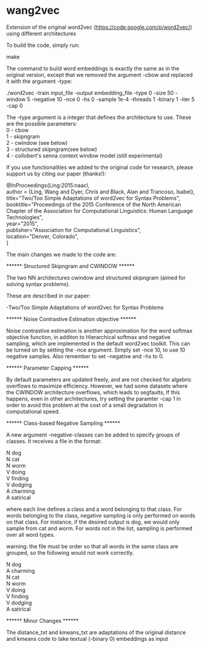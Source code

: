# wang2vec
Extension of the original word2vec (https://code.google.com/p/word2vec/) using different architectures

To build the code, simply run:

make

The command to build word embeddings is exactly the same as in the original version, except that we removed the argument -cbow and replaced it with the argument -type:

./word2vec -train input_file -output embedding_file -type 0 -size 50 -window 5 -negative 10 -nce 0 -hs 0 -sample 1e-4 -threads 1 -binary 1 -iter 5 -cap 0

The -type argument is a integer that defines the architecture to use. These are the possible parameters:  
0 - cbow  
1 - skipngram  
2 - cwindow (see below)  
3 - structured skipngram(see below)  
4 - collobert's senna context window model (still experimental)  

If you use functionalities we added to the original code for research, please support us by citing our paper (thanks!):

@InProceedings{Ling:2015:naacl,  
author = {Ling, Wang and Dyer, Chris and Black, Alan and Trancoso, Isabel},  
title="Two/Too Simple Adaptations of word2vec for Syntax Problems",  
booktitle="Proceedings of the 2015 Conference of the North American Chapter of the Association for Computational Linguistics: Human Language Technologies",  
year="2015",  
publisher="Association for Computational Linguistics",  
location="Denver, Colorado",  
}

The main changes we made to the code are:

****** Structured Skipngram and CWINDOW ******

The two NN architectures cwindow and structured skipngram (aimed for solving syntax problems). 

These are described in our paper:

-Two/Too Simple Adaptations of word2vec for Syntax Problems

****** Noise Contrastive Estimation objective ******

Noise contrastive estimation is another approximation for the word softmax objective function, in additon to Hierarchical softmax and negative sampling, which are implemented in the default word2vec toolkit. This can be turned on by setting the -nce argument. Simply set -nce 10, to use 10 negative samples. Also remember to set -negative and -hs to 0.

****** Parameter Capping ******

By default parameters are updated freely, and are not checked for algebric overflows to maximize efficiency. However, we had some datasets where the CWINDOW architecture overflows, which leads to segfaults, If this happens, even in other architectures, try setting the paramter -cap 1 in order to avoid this problem at the cost of a small degradation in computational speed.

****** Class-based Negative Sampling ******

A new argument -negative-classes can be added to specify groups of classes. It receives a file in the format:
 
N dog  
N cat  
N worm  
V doing  
V finding  
V dodging  
A charming  
A satirical  

where each line defines a class and a word belonging to that class. For words belonging to the class, negative sampling is only performed on words on that class. For instance, if the desired output is dog, we would only sample from cat and worm. For words not in the list, sampling is performed over all word types.

warning: the file must be order so that all words in the same class are grouped, so the following would not work correctly.

N dog  
A charming  
N cat  
N worm  
V doing  
V finding  
V dodging  
A satirical  

****** Minor Changes ******

The distance_txt and kmeans_txt are adaptations of the original distance and kmeans code to take textual (-binary 0) embeddings as input
